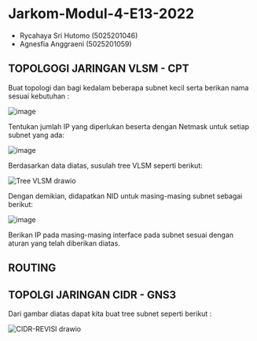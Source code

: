 # Jarkom-Modul-4-E13-2022

- Rycahaya Sri Hutomo (5025201046)
- Agnesfia Anggraeni  (5025201059)

## TOPOLGOGI JARINGAN VLSM - CPT
Buat topologi dan bagi kedalam beberapa subnet kecil serta berikan nama sesuai kebutuhan :

![image](https://user-images.githubusercontent.com/94664966/204088570-6ed786a9-8d41-4e5b-982d-6c70c407b996.png)

Tentukan jumlah IP yang diperlukan beserta dengan Netmask untuk setiap subnet yang ada:

![image](https://user-images.githubusercontent.com/94664966/204088804-dafcc53f-927d-47a7-8d91-4797f0056153.png)

Berdasarkan data diatas, susulah tree VLSM seperti berikut:

![Tree VLSM drawio](https://user-images.githubusercontent.com/94664966/204089149-dbd1c751-c330-4a5e-8333-0f3230ccf4a7.png)

Dengan demikian, didapatkan NID untuk masing-masing subnet sebagai berikut:

![image](https://user-images.githubusercontent.com/94664966/204089287-788ddb85-0e58-42d9-9539-faf336739ff5.png)

Berikan IP pada masing-masing interface pada subnet sesuai dengan aturan yang telah diberikan diatas.


## ROUTING


## TOPOLGI JARINGAN CIDR - GNS3


Dari gambar diatas dapat kita buat tree subnet seperti berikut :

![CIDR-REVISI drawio](https://user-images.githubusercontent.com/94664966/204090096-fcc07d43-5db5-4f8f-826a-c7c9839a16ea.png)




